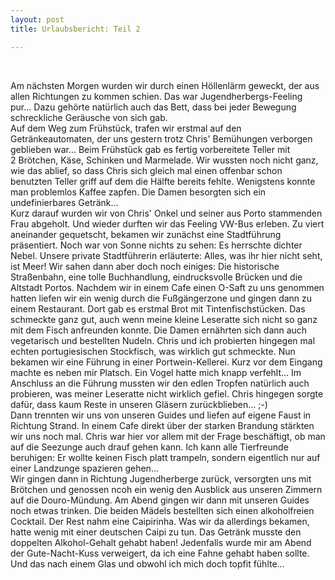 ```yaml
---
layout: post
title: Urlaubsbericht: Teil 2

---
```


 

Am nächsten Morgen wurden wir durch einen Höllenlärm geweckt, der aus allen Richtungen zu kommen schien. Das war Jugendherbergs-Feeling pur... Dazu gehörte natürlich auch das Bett, dass bei jeder Bewegung schreckliche Geräusche von sich gab.  
Auf dem Weg zum Frühstück, trafen wir erstmal auf den Getränkeautomaten, der uns gestern trotz Chris' Bemühungen verborgen geblieben war... Beim Frühstück gab es fertig vorbereitete Teller mit 2 Brötchen, Käse, Schinken und Marmelade. Wir wussten noch nicht ganz, wie das ablief, so dass Chris sich gleich mal einen offenbar schon benutzten Teller griff auf dem die Hälfte bereits fehlte. Wenigstens konnte man problemlos Kaffee zapfen. Die Damen besorgten sich ein undefinierbares Getränk...  
Kurz darauf wurden wir von Chris' Onkel und seiner aus Porto stammenden Frau abgeholt. Und wieder durften wir das Feeling VW-Bus erleben. Zu viert aneinander gequetscht, bekamen wir zunächst eine Stadtführung präsentiert. Noch war von Sonne nichts zu sehen: Es herrschte dichter Nebel. Unsere private Stadtführerin erläuterte: Alles, was ihr hier nicht seht, ist Meer! Wir sahen dann aber doch noch einiges: Die historische Straßenbahn, eine tolle Buchhandlung, eindrucksvolle Brücken und die Altstadt Portos. Nachdem wir in einem Cafe einen O-Saft zu uns genommen hatten liefen wir ein wenig durch die Fußgängerzone und gingen dann zu einem Restaurant. Dort gab es erstmal Brot mit Tintenfischstücken. Das schmeckte ganz gut, auch wenn meine kleine Leseratte sich nicht so ganz mit dem Fisch anfreunden konnte. Die Damen ernährten sich dann auch vegetarisch und bestellten Nudeln. Chris und ich probierten hingegen mal echten portugiesischen Stockfisch, was wirklich gut schmeckte. Nun bekamen wir eine Führung in einer Portwein-Kellerei. Kurz vor dem Eingang machte es neben mir Platsch. Ein Vogel hatte mich knapp verfehlt... Im Anschluss an die Führung mussten wir den edlen Tropfen natürlich auch probieren, was meiner Leseratte nicht wirklich gefiel. Chris hingegen sorgte dafür, dass kaum Reste in unseren Gläsern zurückblieben... ;-)  
Dann trennten wir uns von unseren Guides und liefen auf eigene Faust in Richtung Strand. In einem Cafe direkt über der starken Brandung stärkten wir uns noch mal. Chris war hier vor allem mit der Frage beschäftigt, ob man auf die Seezunge auch drauf gehen kann. Ich kann alle Tierfreunde beruhigen: Er wollte keinen Fisch platt trampeln, sondern eigentlich nur auf einer Landzunge spazieren gehen...  
Wir gingen dann in Richtung Jugendherberge zurück, versorgten uns mit Brötchen und genossen ncoh ein wenig den Ausblick aus unseren Zimmern auf die Douro-Mündung. Am Abend gingen wir dann mit unseren Guides noch etwas trinken. Die beiden Mädels bestellten sich einen alkoholfreien Cocktail. Der Rest nahm eine Caipirinha. Was wir da allerdings bekamen, hatte wenig mit einer deutschen Caipi zu tun. Das Getränk musste den doppelten Alkohol-Gehalt gehabt haben! Jedenfalls wurde mir am Abend der Gute-Nacht-Kuss verweigert, da ich eine Fahne gehabt haben sollte. Und das nach einem Glas und obwohl ich mich doch topfit fühlte...
